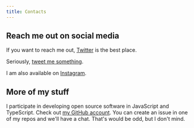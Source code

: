 ```yaml
---
title: Contacts
---
```


## Reach me out on social media

If you want to reach me out, [Twitter](https://twitter.com/orlove_dev) is the best place.

Seriously, [tweet me something](https://twitter.com/intent/tweet?related=orlove_dev&text=Hey%20%40orlove_dev!).

I am also available on [Instagram](https://instagram.com/orlove.dev).

## More of my stuff

I participate in developing open source software in JavaScript and TypeScript. Check out
[my GitHub account](https://github.com/priestine). You can create an issue in one of my repos and we'll have a chat.
That's would be odd, but I don't mind.
